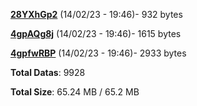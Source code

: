 [**28YXhGp2**](/data/28YXhGp2.txt) (14/02/23 - 19:46)- 932 bytes

[**4gpAQg8j**](/data/4gpAQg8j.txt) (14/02/23 - 19:46)- 1615 bytes

[**4gpfwRBP**](/data/4gpfwRBP.txt) (14/02/23 - 19:46)- 2933 bytes

**Total Datas**: 9928

**Total Size**: 65.24 MB / 65.2 MB